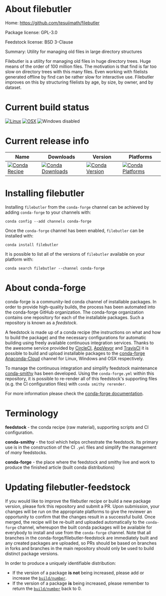 About filebutler
================

Home: https://github.com/tesujimath/filebutler

Package license: GPL-3.0

Feedstock license: BSD 3-Clause

Summary: Utility for managing old files in large directory structures

Filebutler is a utility for managing old files in huge directory trees.
Huge means of the order of 100 million files. The motivation is that
find is far too slow on directory trees with this many files. Even
working with filelists generated offline by find can be rather slow for
interactive use. Filebutler improves on this by structuring filelists by
age, by size, by owner, and by dataset.


Current build status
====================

[![Linux](https://img.shields.io/circleci/project/github/conda-forge/filebutler-feedstock/master.svg?label=Linux)](https://circleci.com/gh/conda-forge/filebutler-feedstock)
[![OSX](https://img.shields.io/travis/conda-forge/filebutler-feedstock/master.svg?label=macOS)](https://travis-ci.org/conda-forge/filebutler-feedstock)
![Windows disabled](https://img.shields.io/badge/Windows-disabled-lightgrey.svg)

Current release info
====================

| Name | Downloads | Version | Platforms |
| --- | --- | --- | --- |
| [![Conda Recipe](https://img.shields.io/badge/recipe-filebutler-green.svg)](https://anaconda.org/conda-forge/filebutler) | [![Conda Downloads](https://img.shields.io/conda/dn/conda-forge/filebutler.svg)](https://anaconda.org/conda-forge/filebutler) | [![Conda Version](https://img.shields.io/conda/vn/conda-forge/filebutler.svg)](https://anaconda.org/conda-forge/filebutler) | [![Conda Platforms](https://img.shields.io/conda/pn/conda-forge/filebutler.svg)](https://anaconda.org/conda-forge/filebutler) |

Installing filebutler
=====================

Installing `filebutler` from the `conda-forge` channel can be achieved by adding `conda-forge` to your channels with:

```
conda config --add channels conda-forge
```

Once the `conda-forge` channel has been enabled, `filebutler` can be installed with:

```
conda install filebutler
```

It is possible to list all of the versions of `filebutler` available on your platform with:

```
conda search filebutler --channel conda-forge
```


About conda-forge
=================

conda-forge is a community-led conda channel of installable packages.
In order to provide high-quality builds, the process has been automated into the
conda-forge GitHub organization. The conda-forge organization contains one repository
for each of the installable packages. Such a repository is known as a *feedstock*.

A feedstock is made up of a conda recipe (the instructions on what and how to build
the package) and the necessary configurations for automatic building using freely
available continuous integration services. Thanks to the awesome service provided by
[CircleCI](https://circleci.com/), [AppVeyor](http://www.appveyor.com/)
and [TravisCI](https://travis-ci.org/) it is possible to build and upload installable
packages to the [conda-forge](https://anaconda.org/conda-forge)
[Anaconda-Cloud](http://docs.anaconda.org/) channel for Linux, Windows and OSX respectively.

To manage the continuous integration and simplify feedstock maintenance
[conda-smithy](http://github.com/conda-forge/conda-smithy) has been developed.
Using the ``conda-forge.yml`` within this repository, it is possible to re-render all of
this feedstock's supporting files (e.g. the CI configuration files) with ``conda smithy rerender``.

For more information please check the [conda-forge documentation](https://conda-forge.org/docs/).

Terminology
===========

**feedstock** - the conda recipe (raw material), supporting scripts and CI configuration.

**conda-smithy** - the tool which helps orchestrate the feedstock.
                   Its primary use is in the construction of the CI ``.yml`` files
                   and simplify the management of *many* feedstocks.

**conda-forge** - the place where the feedstock and smithy live and work to
                  produce the finished article (built conda distributions)


Updating filebutler-feedstock
=============================

If you would like to improve the filebutler recipe or build a new
package version, please fork this repository and submit a PR. Upon submission,
your changes will be run on the appropriate platforms to give the reviewer an
opportunity to confirm that the changes result in a successful build. Once
merged, the recipe will be re-built and uploaded automatically to the
`conda-forge` channel, whereupon the built conda packages will be available for
everybody to install and use from the `conda-forge` channel.
Note that all branches in the conda-forge/filebutler-feedstock are
immediately built and any created packages are uploaded, so PRs should be based
on branches in forks and branches in the main repository should only be used to
build distinct package versions.

In order to produce a uniquely identifiable distribution:
 * If the version of a package **is not** being increased, please add or increase
   the [``build/number``](http://conda.pydata.org/docs/building/meta-yaml.html#build-number-and-string).
 * If the version of a package **is** being increased, please remember to return
   the [``build/number``](http://conda.pydata.org/docs/building/meta-yaml.html#build-number-and-string)
   back to 0.